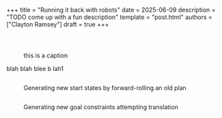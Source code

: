 +++
title = "Running it back with robots"
date = 2025-06-09
description = "TODO come up with a fun description"
template = "post.html"
authors = ["Clayton Ramsey"]
draft = true
+++

<figure>

```typ,include=els_tree.typ

```

</figure>

<figure>

```typ,include=meta_tree.typ

```

</figure>

<figure>

```typ,include=meta_compute.typ

```

<figcaption>this is a caption</figcation>

</figure>

blah blah blee b lah1

<figure>

```typ,include=roll_forward.typ

```

<figcaption>Generating new start states by forward-rolling an old plan</figcaption>

</figure>

<figure>

```typ,include=roll_backward.typ

```

<figcaption>Generating new goal constraints attempting translation</figcaption>

</figure>
